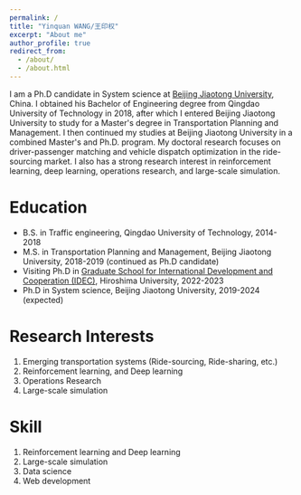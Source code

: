 ```yaml
---
permalink: /
title: "Yinquan WANG/王印权"
excerpt: "About me"
author_profile: true
redirect_from: 
  - /about/
  - /about.html
---
```


I am a Ph.D candidate in System science at [Beijing Jiaotong University](http://en.njtu.edu.cn/), China. I obtained his Bachelor of Engineering degree from Qingdao University of Technology in 2018, after which I entered Beijing Jiaotong University to study for a Master's degree in Transportation Planning and Management. I then continued my studies at Beijing Jiaotong University in a combined Master's and Ph.D. program. My doctoral research focuses on driver-passenger matching and vehicle dispatch optimization in the ride-sourcing market. I also has a strong research interest in reinforcement learning, deep learning, operations research, and large-scale simulation.

Education
======
* B.S. in Traffic engineering, Qingdao University of Technology, 2014-2018
* M.S. in Transportation Planning and Management, Beijing Jiaotong University, 2018-2019 (continued as Ph.D candidate)
* Visiting Ph.D in [Graduate School for International Development and Cooperation (IDEC)](https://home.hiroshima-u.ac.jp/~zjy/members/), Hiroshima University, 2022-2023
* Ph.D in System science, Beijing Jiaotong University, 2019-2024 (expected)

Research Interests
======
1. Emerging transportation systems (Ride-sourcing, Ride-sharing, etc.)
2. Reinforcement learning, and Deep learning
3. Operations Research
4. Large-scale simulation

Skill
======
1. Reinforcement learning and Deep learning
2. Large-scale simulation
3. Data science
4. Web development
